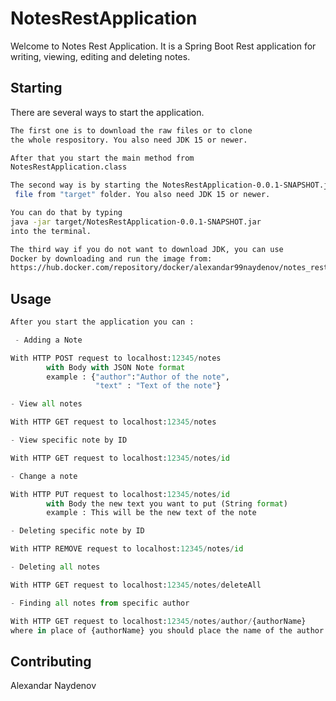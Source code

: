 # NotesRestApplication
Welcome to Notes Rest Application.
It is a Spring Boot Rest application for writing, 
viewing, editing and deleting notes.

## Starting

There are several ways to start the application.

```bash
The first one is to download the raw files or to clone 
the whole respository. You also need JDK 15 or newer.

After that you start the main method from
NotesRestApplication.class 
```

```bash
The second way is by starting the NotesRestApplication-0.0.1-SNAPSHOT.jar
 file from "target" folder. You also need JDK 15 or newer.

You can do that by typing 
java -jar target/NotesRestApplication-0.0.1-SNAPSHOT.jar
into the terminal.
```
```bash
The third way if you do not want to download JDK, you can use 
Docker by downloading and run the image from: 
https://hub.docker.com/repository/docker/alexandar99naydenov/notes_rest_application
```

## Usage

```python
After you start the application you can :

 - Adding a Note 

With HTTP POST request to localhost:12345/notes
        with Body with JSON Note format 
        example : {"author":"Author of the note", 
                   "text" : "Text of the note"}

- View all notes

With HTTP GET request to localhost:12345/notes

- View specific note by ID

With HTTP GET request to localhost:12345/notes/id

- Change a note

With HTTP PUT request to localhost:12345/notes/id
        with Body the new text you want to put (String format)
        example : This will be the new text of the note

- Deleting specific note by ID

With HTTP REMOVE request to localhost:12345/notes/id

- Deleting all notes

With HTTP GET request to localhost:12345/notes/deleteAll

- Finding all notes from specific author

With HTTP GET request to localhost:12345/notes/author/{authorName}
where in place of {authorName} you should place the name of the author
```

## Contributing
Alexandar Naydenov
